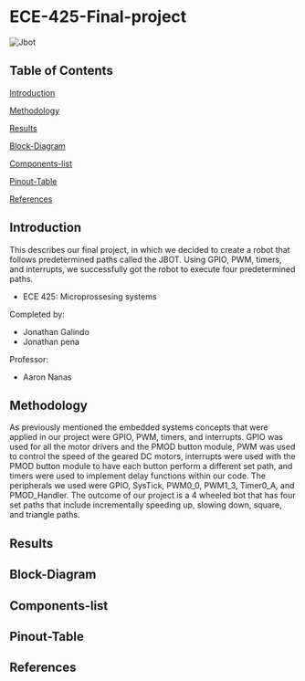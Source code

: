 # ECE-425-Final-project

![Jbot](https://github.com/user-attachments/assets/f01b5f87-14b2-4a47-b322-687239f9a01c)

## Table of Contents  

[Introduction](#introduction)  

[Methodology](#methodology) 

[Results](#Results)  

[Block-Diagram](#Block-Diagram) 

[Components-list](#Components-list) 

[Pinout-Table](#Pinout-Table) 

[References](#References) 


<a name="Introduction"/>

## Introduction 
This describes our final project, in which we decided to create a robot that follows predetermined paths called the JBOT. Using GPIO, PWM, timers, and interrupts, we successfully got the robot to execute four predetermined paths.
  - ECE 425: Microprossesing systems
  
Completed by:
  - Jonathan Galindo
  - Jonathan pena
    
Professor:
  - Aaron Nanas

<a name="Methodology"/>

## Methodology

As previously mentioned the embedded systems concepts that were applied in our project were GPIO, PWM, timers, and interrupts. GPIO was used for all the motor drivers and the PMOD button module, PWM was used to control the speed of the geared DC motors, interrupts were used with the PMOD button module to have each button perform a different set path, and timers were used to implement delay functions within our code. 
The peripherals we used were GPIO, SysTick, PWM0_0, PWM1_3, Timer0_A, and PMOD_Handler. 
The outcome of our project is a 4 wheeled bot that has four set paths that include incrementally speeding up, slowing down, square, and triangle paths.

<a name="Results"/>

## Results 

<a name="Block-Diagram"/>

## Block-Diagram

<a name="Components-list"/>

## Components-list

<a name="Pinout-Table"/>

## Pinout-Table 

<a name="References"/>

## References
